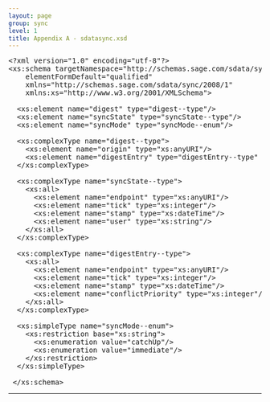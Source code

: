 ```yaml
---
layout: page
group: sync
level: 1
title: Appendix A - sdatasync.xsd
---
```


<pre xmlns:jx="http://apache.org/cocoon/templates/jx/1.0" xmlns:ns="http://outerx.org/daisy/1.0">&lt;?xml version="1.0" encoding="utf-8"?&gt;
&lt;xs:schema targetNamespace="http://schemas.sage.com/sdata/sync/2008/1"
&nbsp;&nbsp;&nbsp; elementFormDefault="qualified"
&nbsp;&nbsp;&nbsp; xmlns="http://schemas.sage.com/sdata/sync/2008/1"
&nbsp;&nbsp;&nbsp; xmlns:xs="http://www.w3.org/2001/XMLSchema"&gt;

&nbsp; &lt;xs:element name="digest" type="digest--type"/&gt;
&nbsp; &lt;xs:element name="syncState" type="syncState--type"/&gt;
&nbsp; &lt;xs:element name="syncMode" type="syncMode--enum"/&gt;

&nbsp; &lt;xs:complexType name="digest--type"&gt;
&nbsp;&nbsp;&nbsp; &lt;xs:element name="origin" type="xs:anyURI"/&gt;
&nbsp;&nbsp;&nbsp; &lt;xs:element name="digestEntry" type="digestEntry--type" maxOccurs="unbounded"/&gt;
&nbsp; &lt;/xs:complexType&gt;

&nbsp; &lt;xs:complexType name="syncState--type"&gt;
&nbsp;&nbsp;&nbsp; &lt;xs:all&gt;
&nbsp;&nbsp;&nbsp;&nbsp;&nbsp; &lt;xs:element name="endpoint" type="xs:anyURI"/&gt;
&nbsp;&nbsp;&nbsp;&nbsp;&nbsp; &lt;xs:element name="tick" type="xs:integer"/&gt;
&nbsp;&nbsp;&nbsp;&nbsp;&nbsp; &lt;xs:element name="stamp" type="xs:dateTime"/&gt;
&nbsp;&nbsp;&nbsp;&nbsp;&nbsp; &lt;xs:element name="user" type="xs:string"/&gt;
&nbsp;&nbsp;&nbsp; &lt;/xs:all&gt;
&nbsp; &lt;/xs:complexType&gt;

&nbsp; &lt;xs:complexType name="digestEntry--type"&gt;
&nbsp;&nbsp;&nbsp; &lt;xs:all&gt;
&nbsp;&nbsp;&nbsp;&nbsp;&nbsp; &lt;xs:element name="endpoint" type="xs:anyURI"/&gt;
&nbsp;&nbsp;&nbsp;&nbsp;&nbsp; &lt;xs:element name="tick" type="xs:integer"/&gt;
&nbsp;&nbsp;&nbsp;&nbsp;&nbsp; &lt;xs:element name="stamp" type="xs:dateTime"/&gt;
&nbsp;&nbsp;&nbsp;&nbsp;&nbsp; &lt;xs:element name="conflictPriority" type="xs:integer"/&gt;
&nbsp;&nbsp;&nbsp; &lt;/xs:all&gt;
&nbsp; &lt;/xs:complexType&gt;

  &lt;xs:simpleType name="syncMode--enum"&gt;
&nbsp;&nbsp;&nbsp; &lt;xs:restriction base="xs:string"&gt;
&nbsp;&nbsp;&nbsp;&nbsp;&nbsp; &lt;xs:enumeration value="catchUp"/&gt;
&nbsp;&nbsp;&nbsp;&nbsp;&nbsp; &lt;xs:enumeration value="immediate"/&gt;
&nbsp;&nbsp;&nbsp; &lt;/xs:restriction&gt;
&nbsp; &lt;/xs:simpleType&gt;

&nbsp;&lt;/xs:schema&gt;</pre>

* * *